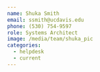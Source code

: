```yaml
---
name: Shuka Smith
email: ssmith@ucdavis.edu
phone: (530) 754-9597
role: Systems Architect
image: /media/team/shuka_pic
categories:
  - helpdesk
  - current
---
```

